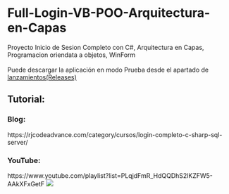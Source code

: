 # Full-Login-VB-POO-Arquitectura-en-Capas

Proyecto Inicio de Sesion Completo con C#, Arquitectura en Capas, Programacion oriendata a objetos, WinForm</br></br>
Puede descargar la aplicación en modo Prueba desde el apartado de <a href="https://github.com/RJCodeAdvance/Full-Login-VB-POO-Arquitectura-en-Capas/releases">lanzamientos(Releases)</a>
<h2>Tutorial:</h2>
<h3>Blog:</h3>
https://rjcodeadvance.com/category/cursos/login-completo-c-sharp-sql-server/
<h3>YouTube:</h3>
https://www.youtube.com/playlist?list=PLqjdFmR_HdQQDhS2lKZFW5-AAkXFxGetF
<img src="https://rjcodeadvance.com/wp-content/uploads/2019/08/Login-Disign-VB.png">

